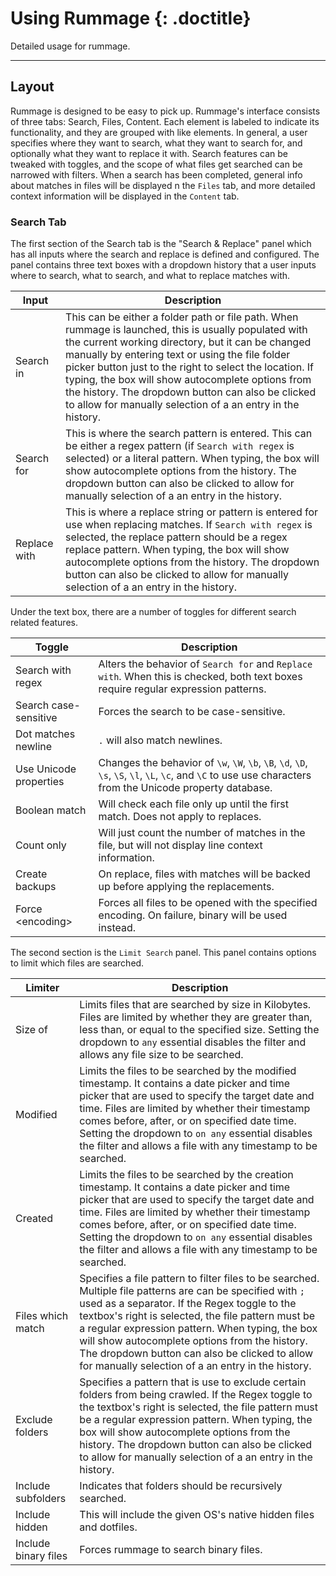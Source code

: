 # Using Rummage {: .doctitle}
Detailed usage for rummage.

---

## Layout
Rummage is designed to be easy to pick up. Rummage's interface consists of three tabs: Search, Files, Content.  Each element is labeled to indicate its functionality, and they are grouped with like elements.  In general, a user specifies where they want to search, what they want to search for, and optionally what they want to replace it with.  Search features can be tweaked with toggles, and the scope of what files get searched can be narrowed with filters.  When a search has been completed, general info about matches in files will be displayed n the `Files` tab, and more detailed context information will be displayed in the `Content` tab.

### Search Tab
The first section of the Search tab is the "Search & Replace" panel which has all inputs where the search and replace is defined and configured.  The panel contains three text boxes with a dropdown history that a user inputs where to search, what to search, and what to replace matches with.

| Input | Description |
|-------|-------------|
| Search in | This can be either a folder path or file path.  When rummage is launched, this is usually populated with the current working directory, but it can be changed manually by entering text or using the file folder picker button just to the right to select the location.  If typing, the box will show autocomplete options from the history.  The dropdown button can also be clicked to allow for manually selection of a an entry in the history. |
| Search for | This is where the search pattern is entered.  This can be either a regex pattern (if `Search with regex` is selected) or a literal pattern.  When typing, the box will show autocomplete options from the history.  The dropdown button can also be clicked to allow for manually selection of a an entry in the history. |
| Replace with | This is where a replace string or pattern is entered for use when replacing matches.  If `Search with regex` is selected, the replace pattern should be a regex replace pattern.  When typing, the box will show autocomplete options from the history.  The dropdown button can also be clicked to allow for manually selection of a an entry in the history. |

Under the text box, there are a number of toggles for different search related features.

| Toggle | Description |
|--------|-------------|
| Search with regex | Alters the behavior of `Search for` and `Replace with`.  When this is checked, both text boxes require regular expression patterns. |
| Search case-sensitive | Forces the search to be case-sensitive. |
| Dot matches newline | `.` will also match newlines. |
| Use Unicode properties | Changes the behavior of `\w`, `\W`, `\b`, `\B`, `\d`, `\D`, `\s`, `\S`, `\l`, `\L`, `\c`, and `\C` to use use characters from the Unicode property database. |
| Boolean match | Will check each file only up until the first match.  Does not apply to replaces. |
| Count only | Will just count the number of matches in the file, but will not display line context information. |
| Create backups | On replace, files with matches will be backed up before applying the replacements. |
| Force &lt;encoding&gt; | Forces all files to be opened with the specified encoding.  On failure, binary will be used instead. |

The second section is the `Limit Search` panel.  This panel contains options to limit which files are searched.

| Limiter | Description |
|---------|-------------|
| Size of | Limits files that are searched by size in Kilobytes.  Files are limited by whether they are greater than, less than, or equal to the specified size.  Setting the dropdown to `any` essential disables the filter and allows any file size to be searched. |
| Modified | Limits the files to be searched by the modified timestamp.  It contains a date picker and time picker that are used to specify the target date and time. Files are limited by whether their timestamp comes before, after, or on specified date time.  Setting the dropdown to `on any` essential disables the filter and allows a file with any timestamp to be searched. |
| Created | Limits the files to be searched by the creation timestamp.  It contains a date picker and time picker that are used to specify the target date and time. Files are limited by whether their timestamp comes before, after, or on specified date time.  Setting the dropdown to `on any` essential disables the filter and allows a file with any timestamp to be searched. |
| Files which match | Specifies a file pattern to filter files to be searched.  Multiple file patterns are can be specified with `;` used as a separator. If the Regex toggle to the textbox's right is selected, the file pattern must be a regular expression pattern. When typing, the box will show autocomplete options from the history.  The dropdown button can also be clicked to allow for manually selection of a an entry in the history. |
| Exclude folders | Specifies a pattern that is use to exclude certain folders from being crawled.  If the Regex toggle to the textbox's right is selected, the file pattern must be a regular expression pattern. When typing, the box will show autocomplete options from the history.  The dropdown button can also be clicked to allow for manually selection of a an entry in the history. |
| Include subfolders | Indicates that folders should be recursively searched. |
| Include hidden | This will include the given OS's native hidden files and dotfiles. |
| Include binary files | Forces rummage to search binary files. |
